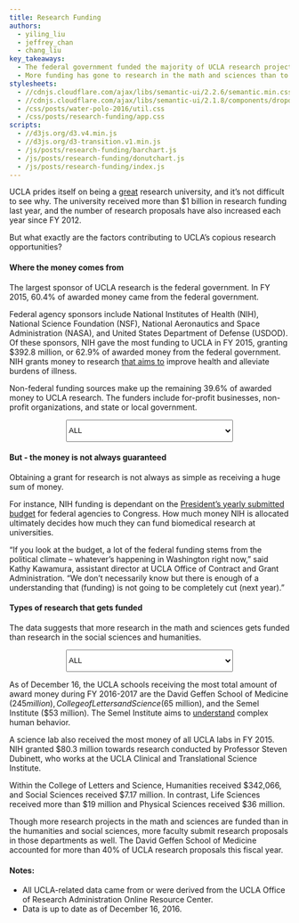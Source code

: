```yaml
---
title: Research Funding
authors:
  - yiling_liu
  - jeffrey_chan
  - chang_liu
key_takeaways:
  - The federal government funded the majority of UCLA research projects in fiscal year 2015.
  - More funding has gone to research in the math and sciences than to humanities and social sciences in FY 2016-2017
stylesheets:
  - //cdnjs.cloudflare.com/ajax/libs/semantic-ui/2.2.6/semantic.min.css
  - //cdnjs.cloudflare.com/ajax/libs/semantic-ui/2.1.8/components/dropdown.min.css
  - /css/posts/water-polo-2016/util.css
  - /css/posts/research-funding/app.css
scripts:
  - //d3js.org/d3.v4.min.js
  - //d3js.org/d3-transition.v1.min.js
  - /js/posts/research-funding/barchart.js
  - /js/posts/research-funding/donutchart.js
  - /js/posts/research-funding/index.js
---
```

UCLA prides itself on being a [great](www.ucla.edu/research) research university, and it’s not difficult to see why. The university received more than $1 billion in research funding last year, and the number of research proposals have also increased each year since FY 2012.

But what exactly are the factors contributing to UCLA’s copious research opportunities?

#### Where the money comes from
The largest sponsor of UCLA research is the federal government. In FY 2015, 60.4% of awarded money came from the federal government.

Federal agency sponsors include National Institutes of Health (NIH), National Science Foundation (NSF), National Aeronautics and Space Administration (NASA), and United States Department of Defense (USDOD). Of these sponsors, NIH gave the most funding to UCLA in FY 2015, granting $392.8 million, or 62.9% of awarded money from the federal government. NIH grants money to research [that aims to](https://grants.nih.gov/grants/grant_basics.htm) improve health and alleviate burdens of illness.

Non-federal funding sources make up the remaining 39.6% of awarded money to UCLA research. The funders include for-profit businesses, non-profit organizations, and state or local government.

<div id='donut-chart-wrapper'>
  <select style="margin: 0 auto; display: flex; width: 300px; height: 3em;" class="ui selection dropdown" id='donutChartDropdown'>
      <option value='0'>ALL</option>
  </select>
</div>

#### But - the money is not always guaranteed
Obtaining a grant for research is not always as simple as receiving a huge sum of money.

For instance, NIH funding is dependant on the [President’s yearly submitted budget](https://officeofbudget.od.nih.gov/) for federal agencies to Congress. How much money NIH is allocated ultimately decides how much they can fund biomedical research at universities.

“If you look at the budget, a lot of the federal funding stems from the political climate – whatever’s happening in Washington right now,” said Kathy Kawamura, assistant director at UCLA Office of Contract and Grant Administration. “We don’t necessarily know but there is enough of a understanding that (funding) is not going to be completely cut (next year).”

#### Types of research that gets funded
The data suggests that more research in the math and sciences gets funded than research in the social sciences and humanities.

<div id='bar-chart-wrapper'>
  <select style="margin: 0 auto; display: flex; width: 300px; height: 3em;" class="ui selection dropdown" id='barChartDropdown'>
    <option value='0'>ALL</option>

  </select>
</div>

As of December 16, the UCLA schools receiving the most total amount of award money during FY 2016-2017 are the David Geffen School of Medicine ($245 million), College of Letters and Science ($65 million), and the Semel Institute ($53 million). The Semel Institute aims to [understand](https://www.semel.ucla.edu/) complex human behavior.

A science lab also received the most money of all UCLA labs in FY 2015. NIH granted $80.3 million towards research conducted by Professor Steven Dubinett, who works at the UCLA Clinical and Translational Science Institute.

Within the College of Letters and Science, Humanities received $342,066, and Social Sciences received $7.17 million. In contrast, Life Sciences received more than $19 million and Physical Sciences received $36 million.

Though more research projects in the math and sciences are funded than in the humanities and social sciences, more faculty submit research proposals in those departments as well. The David Geffen School of Medicine accounted for more than 40% of UCLA research proposals this fiscal year.

#### Notes:
- All UCLA-related data came from or were derived from the UCLA Office of Research Administration Online Resource Center.
- Data is up to date as of December 16, 2016.

